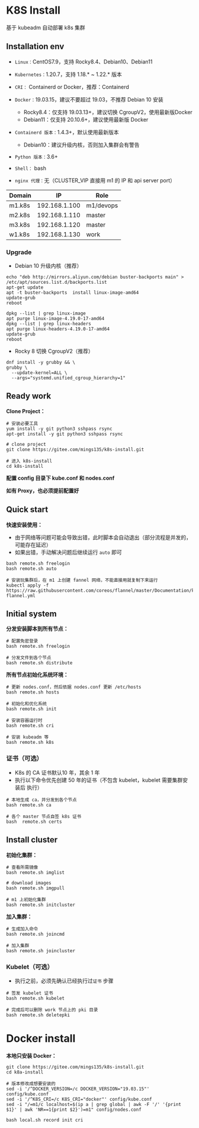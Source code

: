 # K8S Install

基于 kubeadm 自动部署 k8s 集群



## Installation env

- `Linux：`CentOS7.9，支持 Rocky8.4、Debian10、Debian11
- `Kubernetes：`1.20.7，支持 1.18.* ~ 1.22.* 版本
- `CRI：` Containerd or Docker，推荐：Containerd
- `Docker：`19.03.15，建议不要超过 19.03，不推荐 Debian 10 安装
  - Rocky8.4：仅支持 19.03.13+，建议切换 CgroupV2，使用最新版Docker
  - Debian11：仅支持 20.10.6+，建议使用最新版 Docker
- `Containerd 版本：`1.4.3+，默认使用最新版本
  - Debian10：建议升级内核，否则加入集群会有警告
- `Python 版本：`3.6+
- `Shell：` bash

- `nginx 代理：`无（CLUSTER_VIP 直接用 m1 的 IP 和 api server port）

| Domain | IP            | Role      |
| ------ | ------------- | --------- |
| m1.k8s | 192.168.1.100 | m1/devops |
| m2.k8s | 192.168.1.110 | master    |
| m3.k8s | 192.168.1.120 | master    |
| w1.k8s | 192.168.1.130 | work      |



### Upgrade

- Debian 10 升级内核（推荐）

```shell
echo "deb http://mirrors.aliyun.com/debian buster-backports main" > /etc/apt/sources.list.d/backports.list
apt-get update
apt -t buster-backports  install linux-image-amd64
update-grub
reboot

dpkg --list | grep linux-image
apt purge linux-image-4.19.0-17-amd64
dpkg --list | grep linux-headers
apt purge linux-headers-4.19.0-17-amd64
update-grub
reboot
```



- Rocky 8 切换 CgroupV2（推荐）

```shell
dnf install -y grubby && \
grubby \
  --update-kernel=ALL \
  --args="systemd.unified_cgroup_hierarchy=1"
```



## Ready work
**Clone Project：**

```shell
# 安装必要工具
yum install -y git python3 sshpass rsync
apt-get install -y git python3 sshpass rsync

# clone project
git clone https://gitee.com/mings135/k8s-install.git

# 进入 k8s-install
cd k8s-install
```



**配置 config 目录下 kube.conf 和 nodes.conf**

**如有 Proxy，也必须提前配置好**



## Quick start

**快速安装使用：**

- 由于网络等问题可能会导致出错，此时脚本会自动退出（部分流程是并发的，可能存在延迟）
- 如果出错，手动解决问题后继续运行 `auto` 即可

```shell
bash remote.sh freelogin
bash remote.sh auto

# 安装玩集群后，在 m1 上创建 fannel 网络，不能直接用就复制下来运行
kubectl apply -f https://raw.githubusercontent.com/coreos/flannel/master/Documentation/kube-flannel.yml
```



## Initial system

**分发安装脚本到所有节点：**

```shell
# 配置免密登录
bash remote.sh freelogin

# 分发文件到各个节点
bash remote.sh distribute
```



**所有节点初始化系统环境：**

```shell
# 更新 nodes.conf，然后依据 nodes.conf 更新 /etc/hosts
bash remote.sh hosts

# 初始化和优化系统
bash remote.sh init

# 安装容器运行时
bash remote.sh cri

# 安装 kubeadm 等
bash remote.sh k8s
```



### 证书（可选）

- K8s 的  CA 证书默认10 年，其余 1 年
- 执行以下命令优先创建 50 年的证书（不包含 kubelet，kubelet 需要集群安装后 执行）

```shell
# 本地生成 ca，并分发到各个节点
bash remote.sh ca

# 各个 master 节点自签 k8s 证书
bash  remote.sh certs
```



## Install cluster

**初始化集群：**

```shell
# 查看所需镜像
bash remote.sh imglist

# download images
bash remote.sh imgpull

# m1 上初始化集群
bash remote.sh initcluster
```



**加入集群：**

```shell
# 生成加入命令
bash remote.sh joincmd

# 加入集群
bash remote.sh joincluster
```



### Kubelet（可选）

- 执行之前，必须先确认已经执行过`证书` 步骤

```shell
# 签发 kubelet 证书
bash remote.sh kubelet

# 完成后可以删除 work 节点上的 pki 目录
bash remote.sh deletepki
```



# Docker install

**本地只安装 Docker：**

```shell
git clone https://gitee.com/mings135/k8s-install.git
cd k8a-install

# 版本修改成想要安装的
sed -i '/^DOCKER_VERSION=/c DOCKER_VERSION="19.03.15"' config/kube.conf
sed -i '/^K8S_CRI=/c K8S_CRI="docker"' config/kube.conf
sed -i "/=m1/c localhost=$(ip a | grep global | awk -F '/' '{print $1}' | awk 'NR==1{print $2}')=m1" config/nodes.conf

bash local.sh record init cri
```

